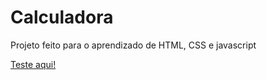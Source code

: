 # Calculadora
Projeto feito para o aprendizado de HTML, CSS e javascript

[Teste aqui!](https://htmlpreview.github.io/?https://github.com/luis-becker/calculadora/blob/main/calculadora.html)
